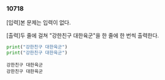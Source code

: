 ### 10718

[입력]본 문제는 입력이 없다.

[출력]두 줄에 걸쳐 "강한친구 대한육군"을 한 줄에 한 번씩 출력한다.

```python
print("강한친구 대한육군")
print("강한친구 대한육군")
```

```
강한친구 대한육군
강한친구 대한육군
```